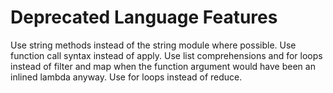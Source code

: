# Deprecated Language Features

Use string methods instead of the string module where possible.
Use function call syntax instead of apply.
Use list comprehensions and for loops instead of filter and map
when the function argument would have been an inlined lambda anyway.
Use for loops instead of reduce.
